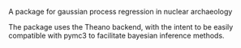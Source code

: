 A package for gaussian process regression in nuclear archaeology

The package uses the Theano backend, with the intent to be easily
compatible with pymc3 to facilitate bayesian inference methods.
